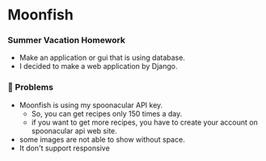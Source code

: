 # Moonfish
### Summer Vacation Homework
- Make an application or gui that is using database.
- I decided to make a web application by Django.

### 🎃 Problems
- Moonfish is using my spoonacular API key.
    - So, you can get recipes only 150 times a day.
    - if you want to get more recipes, you have to create your account on spoonacular api web site.
- some images are not able to show without space.
- It don't support responsive